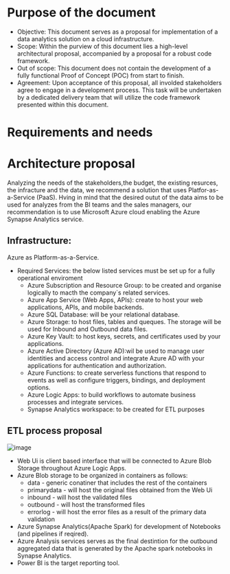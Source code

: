 # Purpose of the document
- Objective:
  This document serves as a proposal for implementation of a data analytics solution on a cloud infrastructure.
- Scope:
  Within the purview of this document lies a high-level architectural proposal, accompanied by a proposal for a robust code framework.
- Out of scope:
  This document does not contain the development of a fully functional Proof of Concept (POC) from start to finish.
- Agreement:
  Upon acceptance of this proposal, all involded stakeholders agree to engage in a development process. This task will be undertaken by a dedicated delivery team that will utilize the code framework presented within this document.
  

# Requirements and needs

# Architecture proposal
Analyzing the needs of the stakeholders,the budget, the existing resurces, the infracture and the data, we recommend a solution that uses Platfor-as-a-Service (PaaS). Hving in mind that the desired outut of the data aims to be used for analyzes from the BI teams and the sales managers, our recommendation is to use Microsoft Azure cloud enabling the Azure Synapse Analytics service.

## Infrastructure: 
Azure as Platform-as-a-Service.
- Required Services: the below listed services must be set up for a fully operational enviroment
  - Azure Subscription and Resource Group: to be created and organise logically to macth the company`s related services.
  - Azure App Service (Web Apps, APIs): create to host your web applications, APIs, and mobile backends.
  - Azure SQL Database: will be your relational database.
  - Azure Storage: to host  files, tables and queques. The storage will be used for Inbound and Outbound data files.
  - Azure Key Vault: to host keys, secrets, and certificates used by your applications.
  - Azure Active Directory (Azure AD):wil be used to manage user identities and access control and integrate Azure AD with your applications for authentication and authorization.
  - Azure Functions: to create serverless functions that respond to events as well as configure triggers, bindings, and deployment options.
  - Azure Logic Apps: to build workflows to automate business processes and integrate services.
  - Synapse Analytics workspace: to be created for ETL purposes

## ETL process proposal
![image](https://github.com/ivarozelin/CloudDataProject/assets/134283235/65285f74-7d96-4884-a5bd-25fb288e111f)

- Web Ui is client based interface that will be connected to Azure Blob Storage throughout Azure Logic Apps.
- Azure Blob storage to be organized in containers as follows:
  - data - generic conatiner that includes the rest of the containers
  - primarydata - will host the original files obtained from the Web Ui
  - inbound - will host the validated files
  - outbound - will host the transformed files
  - errorlog - will host the error files as a result of the primary data validation
- Azure Synapse Analytics(Apache Spark) for development of Notebooks (and pipelines if reqired).
- Azure Analysis services serves as the final destintion for the outbound aggregated data that is generated by the Apache spark notebooks in Synapse Analytics.
- Power BI is the target reporting tool.


  






  
    
